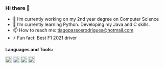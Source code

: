 ### Hi there 👋


- 🔭 I’m currently working on my 2nd year degree on Computer Science
- 🌱 I’m currently learning Python. Developing my Java and C skills.
- 📫 How to reach me: tiagopassosrodrigues@hotmail.com
- ⚡ Fun fact: Best F1 2021 driver 

**Languages and Tools:**

<code><img height="20" src="https://external-content.duckduckgo.com/iu/?u=https%3A%2F%2Fraw.githubusercontent.com%2Fpittsburgh-haskell%2Fpittsburgh-haskell-logo%2Fmaster%2Fpittsburgh-haskell-256.png&f=1&nofb=1"></code>
<code><img height="20" src="https://external-content.duckduckgo.com/iu/?u=https%3A%2F%2Flogos-download.com%2Fwp-content%2Fuploads%2F2016%2F10%2FJava_logo_icon.png&f=1&nofb=1"></code>
<code><img height="20" src="https://external-content.duckduckgo.com/iu/?u=http%3A%2F%2Fwww.techbaz.org%2FCourse%2Fimg%2Fc-logo.png&f=1&nofb=1"></code>
<code><img height="20" src="https://external-content.duckduckgo.com/iu/?u=http%3A%2F%2Fedu-cisco.org%2Fwp-content%2Fuploads%2F2019%2F08%2Fpython-logo-bg-edu-cisco.jpg&f=1&nofb=1"></code>
